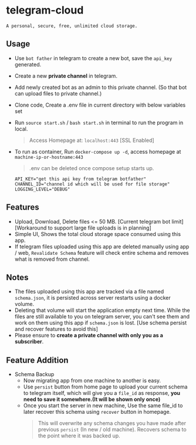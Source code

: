 # telegram-cloud

    A personal, secure, free, unlimited cloud storage.

## Usage

- Use `bot father` in telegram to create a new bot, save the `api_key` generated.
- Create a new **private channel** in telegram.
- Add newly created bot as an admin to this private channel. (So that bot can upload files to private channel.)
- Clone code, Create a .env file in current directory with below variables set
- Run `source start.sh` / `bash start.sh` in terminal to run the program in local.
    > Access Homepage at: `localhost:443` [SSL Enabled]
- To run as container, Run `docker-compose up -d`, access homepage at `machine-ip-or-hostname:443`
    > .env can be deleted once compose setup starts up.

  ```env
  API_KEY="get this api key from telegram botfather"
  CHANNEL_ID="channel id which will be used for file storage"
  LOGGING_LEVEL="DEBUG"
  ```

## Features
- Upload, Download, Delete files <= 50 MB. [Current telegram bot limit] [Workaround to support large file uploads is in planning]
- Simple UI, Shows the total cloud storage space consumed using this app.
- If telegram files uploaded using this app are deleted manually using app / web, `Revalidate Schema` feature will check entire schema and removes what is removed from channel.

## Notes

- The files uploaded using this app are tracked via a file named `schema.json`, it is persisted across server restarts using a docker volume.
- Deleting that volume will start the application empty next time. While the files are still available to you on telegram server, you can't see them and work on them using this app if `schema.json` is lost. [Use schema persist and recover features to avoid this]
- Please ensure to **create a private channel with only you as a subscriber**.

## Feature Addition

- Schema Backup
    - Now migrating app from one machine to another is easy.
    - Use `persist` button from home page to upload your current schema to telegram itself,
      which will give you a `file_id` as response,  **you need to save it somewhere.(It will be shown only once)**
    - Once you start the server in new machine, Use the same file_id to later recover this schema using `recover` button in homepage.
      > This will overwrite any schema changes you have made after previous `persist` (In new / old machine). Recovers schema to the point where it was backed up.
